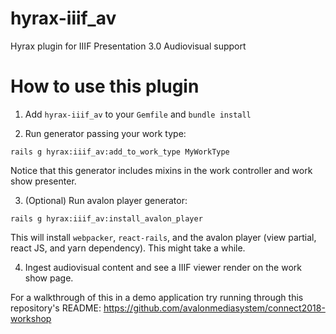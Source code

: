 # hyrax-iiif_av
Hyrax plugin for IIIF Presentation 3.0 Audiovisual support

# How to use this plugin
1. Add `hyrax-iiif_av` to your `Gemfile` and `bundle install`

2. Run generator passing your work type:
```
rails g hyrax:iiif_av:add_to_work_type MyWorkType
```
Notice that this generator includes mixins in the work controller and work show presenter.

3. (Optional) Run avalon player generator:
```
rails g hyrax:iiif_av:install_avalon_player
```
This will install `webpacker`, `react-rails`, and the avalon player (view partial, react JS, and yarn dependency).  This might take a while.

4. Ingest audiovisual content and see a IIIF viewer render on the work show page.

For a walkthrough of this in a demo application try running through this repository's README: https://github.com/avalonmediasystem/connect2018-workshop
